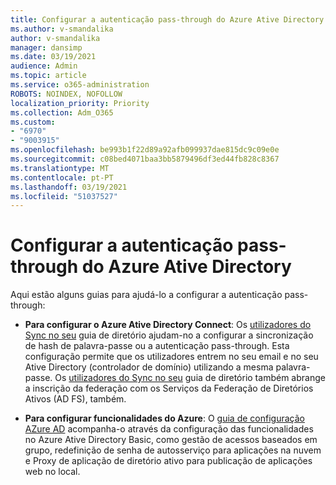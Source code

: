 ```yaml
---
title: Configurar a autenticação pass-through do Azure Ative Directory
ms.author: v-smandalika
author: v-smandalika
manager: dansimp
ms.date: 03/19/2021
audience: Admin
ms.topic: article
ms.service: o365-administration
ROBOTS: NOINDEX, NOFOLLOW
localization_priority: Priority
ms.collection: Adm_O365
ms.custom:
- "6970"
- "9003915"
ms.openlocfilehash: be993b1f22d89a92afb099937dae815dc9c09e0e
ms.sourcegitcommit: c08bed4071baa3bb5879496df3ed44fb828c8367
ms.translationtype: MT
ms.contentlocale: pt-PT
ms.lasthandoff: 03/19/2021
ms.locfileid: "51037527"
---
```

# <a name="configure-azure-active-directory-pass-through-authentication"></a>Configurar a autenticação pass-through do Azure Ative Directory

Aqui estão alguns guias para ajudá-lo a configurar a autenticação pass-through:

- **Para configurar o Azure Ative Directory Connect**: Os [utilizadores do Sync no seu](https://admin.microsoft.com/AdminPortal/Home) guia de diretório ajudam-no a configurar a sincronização de hash de palavra-passe ou a autenticação pass-through. Esta configuração permite que os utilizadores entrem no seu email e no seu Ative Directory (controlador de domínio) utilizando a mesma palavra-passe.  Os [utilizadores do Sync no seu](https://admin.microsoft.com/AdminPortal/Home) guia de diretório também abrange a inscrição da federação com os Serviços da Federação de Diretórios Ativos (AD FS), também.

- **Para configurar funcionalidades do Azure**: O [guia de configuração AZure AD](https://admin.microsoft.com/adminportal/home#/modernonboarding/azureadsetup) acompanha-o através da configuração das funcionalidades no Azure Ative Directory Basic, como gestão de acessos baseados em grupo, redefinição de senha de autosserviço para aplicações na nuvem e Proxy de aplicação de diretório ativo para publicação de aplicações web no local.


